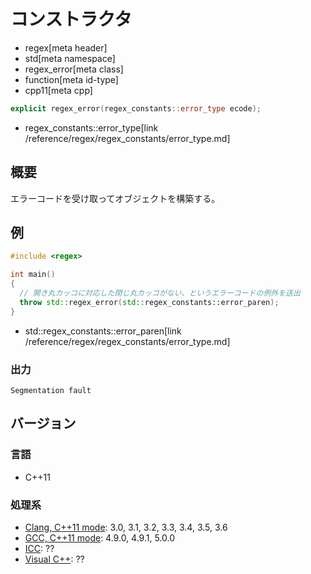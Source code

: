 # コンストラクタ
* regex[meta header]
* std[meta namespace]
* regex_error[meta class]
* function[meta id-type]
* cpp11[meta cpp]

```cpp
explicit regex_error(regex_constants::error_type ecode);
```
* regex_constants::error_type[link /reference/regex/regex_constants/error_type.md]

## 概要
エラーコードを受け取ってオブジェクトを構築する。


## 例
```cpp
#include <regex>

int main()
{
  // 開き丸カッコに対応した閉じ丸カッコがない、というエラーコードの例外を送出
  throw std::regex_error(std::regex_constants::error_paren);
}
```
* std::regex_constants::error_paren[link /reference/regex/regex_constants/error_type.md]

### 出力
```
Segmentation fault
```


## バージョン
### 言語
- C++11

### 処理系
- [Clang, C++11 mode](/implementation.md#clang): 3.0, 3.1, 3.2, 3.3, 3.4, 3.5, 3.6
- [GCC, C++11 mode](/implementation.md#gcc): 4.9.0, 4.9.1, 5.0.0
- [ICC](/implementation.md#icc): ??
- [Visual C++](/implementation.md#visual_cpp): ??
